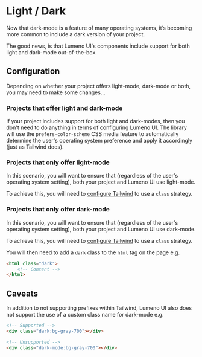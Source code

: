 # Light / Dark

Now that dark-mode is a feature of many operating systems, it’s becoming more common to include a dark version of your project.

The good news, is that Lumeno UI's components include support for both light and dark-mode out-of-the-box.

## Configuration

Depending on whether your project offers light-mode, dark-mode or both, you may need to make some changes...

### Projects that offer light and dark-mode

If your project includes support for both light and dark-modes, then you don't need to do anything in terms of configuring Lumeno UI. The library will use the `prefers-color-scheme` CSS media feature to automatically determine the user's operating system preference and apply it accordingly (just as Tailwind does).

### Projects that only offer light-mode

In this scenario, you will want to ensure that (regardless of the user's operating system setting), both your project and Lumeno UI use light-mode.

To achieve this, you will need to [configure Tailwind](https://tailwindcss.com/docs/dark-mode#toggling-dark-mode-manually) to use a `class` strategy.

### Projects that only offer dark-mode

In this scenario, you will want to ensure that (regardless of the user's operating system setting), both your project and Lumeno UI use dark-mode.

To achieve this, you will need to [configure Tailwind](https://tailwindcss.com/docs/dark-mode#toggling-dark-mode-manually) to use a `class` strategy.

You will then need to add a `dark` class to the `html` tag on the page e.g.

```html
<html class="dark">
    <!-- Content -->
</html>
```

## Caveats

In addition to not supporting prefixes within Tailwind, Lumeno UI also does not support the use of a custom class name for dark-mode e.g.

```html
<!-- Supported -->
<div class="dark:bg-gray-700"></div>

<!-- Unsupported -->
<div class="dark-mode:bg-gray-700"></div>
```